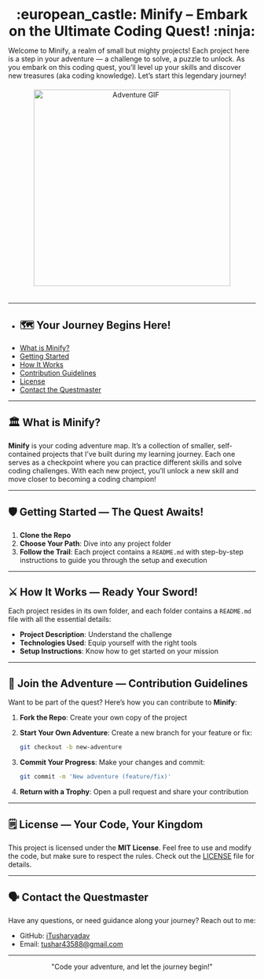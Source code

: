 <h1 align="center" style="margin-bottom: 0;">:european_castle: Minify – Embark on the Ultimate Coding Quest! :ninja:</h1>
<p style="margin-bottom: 20px;">Welcome to Minify, a realm of small but mighty projects! Each project here is a step in your adventure — a challenge to solve, a puzzle to unlock. As you embark on this coding quest, you’ll level up your skills and discover new treasures (aka coding knowledge). Let’s start this legendary journey!</p>

<p align="center">
  <img src="https://media3.giphy.com/media/v1.Y2lkPTc5MGI3NjExMDNldXA4M3J0NjRqZHB2cTF4dW1yNmRkM3Bqb3YyOTR0aTVmcm95YiZlcD12MV9pbnRlcm5hbF9naWZfYnlfaWQmY3Q9Zw/gkDfMPiEOe3kO6GdUb/giphy.gif" alt="Adventure GIF" width="400" style="margin-bottom: 20px;">
</p>


<!-- <h1 align="center" style="margin-bottom: 0;">:european_castle: Minify – Embark on the Ultimate Coding Quest! :ninja:</h1>
Welcome to Minify, a realm of small but mighty projects! Each project here is a step in your adventure — a challenge to solve, a puzzle to unlock. As you embark on this coding quest, you’ll level up your skills and discover new treasures (aka coding knowledge). Let’s start this legendary journey!

<p align="center">
  <img src="https://media3.giphy.com/media/v1.Y2lkPTc5MGI3NjExMDNldXA4M3J0NjRqZHB2cTF4dW1yNmRkM3Bqb3YyOTR0aTVmcm95YiZlcD12MV9pbnRlcm5hbF9naWZfYnlfaWQmY3Q9Zw/gkDfMPiEOe3kO6GdUb/giphy.gif" alt="Adventure GIF" width="400">
</p>-->

---

- ## :world_map: Your Journey Begins Here!
- [What is Minify?](#classical_building-what-is-minify)
- [Getting Started](#shield-getting-started--the-quest-awaits)
- [How It Works](#crossed_swords-how-it-works--ready-your-sword)
- [Contribution Guidelines](#beginner-join-the-adventure--contribution-guidelines)
- [License](#spiral_notepad-license--your-code-your-kingdom)
- [Contact the Questmaster](#speaking_head-contact-the-questmaster)


---
## :classical_building: What is **Minify**?

**Minify** is your coding adventure map. It’s a collection of smaller, self-contained projects that I’ve built during my learning journey. Each one serves as a checkpoint where you can practice different skills and solve coding challenges. With each new project, you’ll unlock a new skill and move closer to becoming a coding champion!

---

##  :shield: Getting Started — The Quest Awaits!

1. **Clone the Repo**  
2. **Choose Your Path**: Dive into any project folder  
3. **Follow the Trail**: Each project contains a `README.md` with step-by-step instructions to guide you through the setup and execution

---


## :crossed_swords: How It Works — Ready Your Sword!

Each project resides in its own folder, and each folder contains a `README.md` file with all the essential details:

- **Project Description**: Understand the challenge
- **Technologies Used**: Equip yourself with the right tools
- **Setup Instructions**: Know how to get started on your mission

---

## :beginner: Join the Adventure — Contribution Guidelines

Want to be part of the quest? Here’s how you can contribute to **Minify**:

1. **Fork the Repo**: Create your own copy of the project  
2. **Start Your Own Adventure**: Create a new branch for your feature or fix:
   ```bash
   git checkout -b new-adventure
   ```
   
3. **Commit Your Progress**: Make your changes and commit:
   ```bash
   git commit -m 'New adventure (feature/fix)'
   ```
   
4. **Return with a Trophy**: Open a pull request and share your contribution

---

## :spiral_notepad: License — Your Code, Your Kingdom

This project is licensed under the **MIT License**. Feel free to use and modify the code, but make sure to respect the rules. Check out the [LICENSE](LICENSE) file for details.

---

## :speaking_head: Contact the Questmaster

Have any questions, or need guidance along your journey? Reach out to me:

- GitHub: [iTusharyadav](https://github.com/iTusharyadav)
- Email: tushar43588@gmail.com

---

<p align="center">
  "Code your adventure, and let the journey begin!"
</p>

